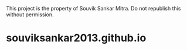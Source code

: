 This project is the property of Souvik Sankar Mitra. Do not republish this without permission.
# souviksankar2013.github.io
